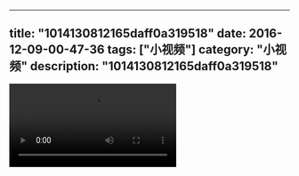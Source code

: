 
---
title: "1014130812165daff0a319518"
date: 2016-12-09-00-47-36
tags: ["小视频"]
category: "小视频"
description: "1014130812165daff0a319518"
---
<video src="http://ohtsqip0g.bkt.clouddn.com/1014130812165daff0a319518.mp4" controls="controls"></video>

